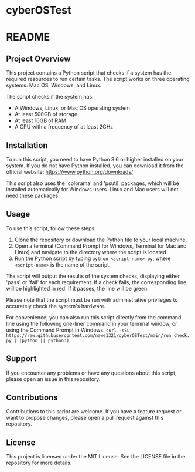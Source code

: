 # cyberOSTest

# README

## Project Overview

This project contains a Python script that checks if a system has the required resources to run certain tasks. The script works on three operating systems: Mac OS, Windows, and Linux.

The script checks if the system has:

- A Windows, Linux, or Mac OS operating system
- At least 500GB of storage
- At least 16GB of RAM
- A CPU with a frequency of at least 2GHz

## Installation

To run this script, you need to have Python 3.6 or higher installed on your system. If you do not have Python installed, you can download it from the official website: https://www.python.org/downloads/

This script also uses the 'colorama' and 'psutil' packages, which will be installed automatically for Windows users. Linux and Mac users will not need these packages.

## Usage

To use this script, follow these steps:

1. Clone the repository or download the Python file to your local machine.
2. Open a terminal (Command Prompt for Windows, Terminal for Mac and Linux) and navigate to the directory where the script is located.
3. Run the Python script by typing `python <script-name>.py`, where `<script-name>` is the name of the script.

The script will output the results of the system checks, displaying either 'pass' or 'fail' for each requirement. If a check fails, the corresponding line will be highlighted in red. If it passes, the line will be green.

Please note that the script must be run with administrative privileges to accurately check the system's hardware.

For convenience, you can also run this script directly from the command line using the following one-liner command in your terminal window, or using the Command Prompt in Windows:
```curl -sSL https://raw.githubusercontent.com/nawe1321/cyberOSTest/main/run_check.py | (python || python3)```

## Support

If you encounter any problems or have any questions about this script, please open an issue in this repository.

## Contributions

Contributions to this script are welcome. If you have a feature request or want to propose changes, please open a pull request against this repository.

## License

This project is licensed under the MIT License. See the LICENSE file in the repository for more details.

